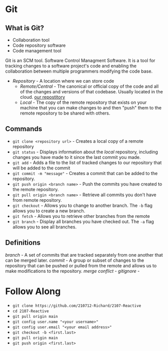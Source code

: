 # Git

## What is Git?

* Collaboration tool
* Code repository software
* Code management tool

Git is an SCM tool. Software Control Managment Software. It is a tool for tracking changes to a software project's code and enabling the collaboration between multiple programmers modifying the code base.

* *Repository* - A location where we can store code
  * *Remote/Central* - The canonical or official copy of the code and all of the changes and versions of that codebase. Usually located in the cloud. [our repostitory](https://github.com/210712-Richard/2107-Reactive)
  * *Local* - The copy of the remote repository that exists on your machine that you can make changes to and then "push" them to the remote repository to be shared with others.
  
## Commands
* `git clone <repository url>` - Creates a local copy of a remote repository
* `git status` - Displays information about the *local* repository, including changes you have made to it since the last commit you made.
* `git add` - Adds a file to the list of tracked changes to our repository that will be added to the commit
* `git commit -m "message"` - Creates a commit that can be added to the repository.
* `git push origin <branch name>` - Push the commits you have created to the remote repository.
* `git pull origin <branch name>` - Retrieve all commits you don't have from remote repository.
* `git checkout` - Allows you to change to another branch. The `-b` flag allows you to create a new branch.
* `git fetch` - Allows you to retrieve other branches from the remote
* `git branch` - Display all branches you have checked out. The `-a` flag allows you to see all branches.

## Definitions
*branch* - A set of commits that are tracked separately from one another that can be merged later.
*commit* - A group or subset of changes to the repository that can be pushed or pulled from the remote and allows us to make modifications to the repository.
*merge conflict* -
*gitignore* - 


# Follow Along
* `git clone https://github.com/210712-Richard/2107-Reactive`
* `cd 2107-Reactive`
* `git pull origin main`
* `git config user.name "<your username>"`
* `git config user.email "<your email address>"`
* `git checkout -b <first.last>`
* `git pull origin main`
* `git push origin <first.last>`